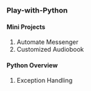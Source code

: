### Play-with-Python

#### Mini Projects
1. Automate Messenger
2. Customized Audiobook 

#### Python Overview
1. Exception Handling
